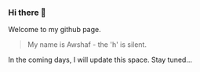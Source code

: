 ### Hi there 👋

Welcome to my github page. 

> My name is Awshaf - the 'h' is silent. 

In the coming days, I will update this space. Stay tuned...

<!--
**aishtiaq7/aishtiaq7** is a ✨ _special_ ✨ repository because its `README.md` (this file) appears on your GitHub profile.

Here are some ideas to get you started:

- 🔭 I’m currently working on ...
- 🌱 I’m currently learning ...
- 👯 I’m looking to collaborate on ...
- 🤔 I’m looking for help with ...
- 💬 Ask me about ...
- 📫 How to reach me: ...
- 😄 Pronouns: ...
- ⚡ Fun fact: ...
-->
